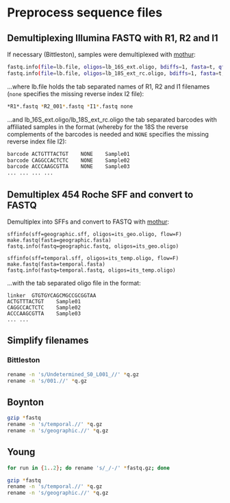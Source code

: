 # Preprocess sequence files
## Demultiplexing Illumina FASTQ with R1, R2 and I1
If necessary (Bittleston), samples were demultiplexed with [mothur](https://mothur.org/):

```bash
fastq.info(file=lb.file, oligos=lb_16S_ext.oligo, bdiffs=1, fasta=t, qfile=t)
fastq.info(file=lb.file, oligos=lb_18S_ext_rc.oligo, bdiffs=1, fasta=t, qfile=t)
```

...where lb.file holds the tab separated names of R1, R2 and I1 filenames (`none` specifies the missing reverse index I2 file):
```bash
*R1*.fastq *R2_001*.fastq *I1*.fastq none
```

...and lb_16S_ext.oligo/lb_18S_ext_rc.oligo the tab separated barcodes with affiliated samples in the format (whereby for the 18S the reverse complements of the barcodes is needed and `NONE` specifies the missing reverse index file I2):
```bash
barcode	ACTGTTTACTGT	NONE	Sample01
barcode	CAGGCCACTCTC	NONE	Sample02
barcode	ACCCAAGCGTTA	NONE    Sample03
...	...	...	...
```


## Demultiplex 454 Roche SFF and convert to FASTQ
Demultiplex into SFFs and convert to FASTQ with [mothur](https://mothur.org/):
```mothur
sffinfo(sff=geographic.sff, oligos=its_geo.oligo, flow=F)
make.fastq(fasta=geographic.fasta)
fastq.info(fastq=geographic.fastq, oligos=its_geo.oligo)

sffinfo(sff=temporal.sff, oligos=its_temp.oligo, flow=F)
make.fastq(fasta=temporal.fasta)
fastq.info(fastq=temporal.fastq, oligos=its_temp.oligo)
```

...with the tab separated oligo file in the format:
```
linker	GTGTGYCAGCMGCCGCGGTAA
ACTGTTTACTGT	Sample01
CAGGCCACTCTC	Sample02
ACCCAAGCGTTA    Sample03
...	...
```


## Simplify filenames
### Bittleston
```bash
rename -n 's/Undetermined_S0_L001_//' *q.gz
rename -n 's/001.//' *q.gz
```

## Boynton
```bash
gzip *fastq
rename -n 's/temporal.//' *q.gz
rename -n 's/geographic.//' *q.gz
```

## Young
```bash
for run in {1..2}; do rename 's/_/-/' *fastq.gz; done

gzip *fastq
rename -n 's/temporal.//' *q.gz
rename -n 's/geographic.//' *q.gz
```

